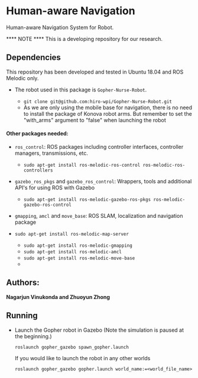 # Human-aware Navigation
Human-aware Navigation System for Robot.

**** NOTE **** This is a developing repository for our research. 

## Dependencies
This repository has been developed and tested in Ubuntu 18.04 and ROS Melodic only.

- The robot used in this package is `Gopher-Nurse-Robot`. 
  
  - `git clone git@github.com:hiro-wpi/Gopher-Nurse-Robot.git`
  - As we are only using the mobile base for navigation, there is no need to install the package of Konova robot arms. But remember to set the "with_arms" argument to "false" when launching the robot
  

#### Other packages needed:

- `ros_control`: ROS packages including controller interfaces, controller managers, transmissions, etc.
  - `sudo apt-get install ros-melodic-ros-control ros-melodic-ros-controllers`
  
- `gazebo_ros_pkgs` and `gazebo_ros_control`: Wrappers, tools and additional API's for using ROS with Gazebo
  
  - `sudo apt-get install ros-melodic-gazebo-ros-pkgs ros-melodic-gazebo-ros-control`
  
- `gmapping`, `amcl` and `move_base`: ROS SLAM, localization and navigation package
- `sudo apt-get install ros-melodic-map-server`
  - `sudo apt-get install ros-melodic-gmapping`
  - `sudo apt-get install ros-melodic-amcl`
  - `sudo apt-get install ros-melodic-move-base`
  - 
## Authors:
**Nagarjun Vinukonda and Zhuoyun Zhong**

## Running

- Launch the Gopher robot in Gazebo (Note the simulation is paused at the beginning.)

  `roslaunch gopher_gazebo spawn_gopher.launch`

  If you would like to launch the robot in any other worlds

  `roslaunch gopher_gazebo gopher.launch world_name:=<world_file_name>` 

